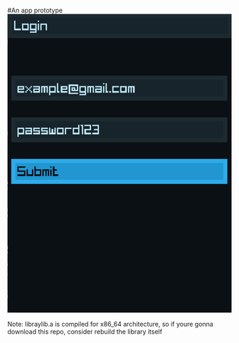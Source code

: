 #An app prototype
![Image](https://github.com/AnGlonchas/MapApp/blob/main/img/img1.png)

Note: libraylib.a is compiled for x86_64 architecture, so if youre gonna download this repo, consider rebuild the library itself

